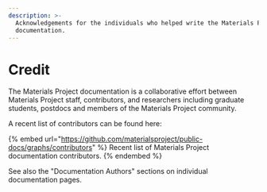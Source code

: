 ```yaml
---
description: >-
  Acknowledgements for the individuals who helped write the Materials Project
  documentation.
---
```


# Credit

The Materials Project documentation is a collaborative effort between Materials Project staff, contributors, and researchers including graduate students, postdocs and members of the Materials Project community.

A recent list of contributors can be found here:

{% embed url="https://github.com/materialsproject/public-docs/graphs/contributors" %}
Recent list of Materials Project documentation contributors.
{% endembed %}

See also the "Documentation Authors" sections on individual documentation pages.
